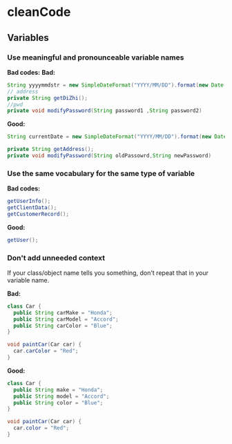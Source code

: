 # cleanCode

## **Variables**
### Use meaningful and pronounceable variable names
**Bad codes:**
**Bad:**
```java
String yyyymmdstr = new SimpleDateFormat("YYYY/MM/DD").format(new Date());
// address
private String getDiZhi();
//pwd
private void modifyPassword(String password1 ,String password2)
```

**Good:**
```java
String currentDate = new SimpleDateFormat("YYYY/MM/DD").format(new Date());

private String getAddress();
private void modifyPassword(String oldPassowrd,String newPassword)
```

### Use the same vocabulary for the same type of variable

**Bad codes:**
```java
getUserInfo();
getClientData();
getCustomerRecord();
```

**Good:**
```java
getUser();
```

### Don't add unneeded context
If your class/object name tells you something, don't repeat that in your
variable name.

**Bad:**
```java
class Car {
  public String carMake = "Honda";
  public String carModel = "Accord";
  public String carColor = "Blue";
}

void paintCar(Car car) {
  car.carColor = "Red";
}
```

**Good:**
```java
class Car {
  public String make = "Honda";
  public String model = "Accord";
  public String color = "Blue";
}

void paintCar(Car car) {
  car.color = "Red";
}
```